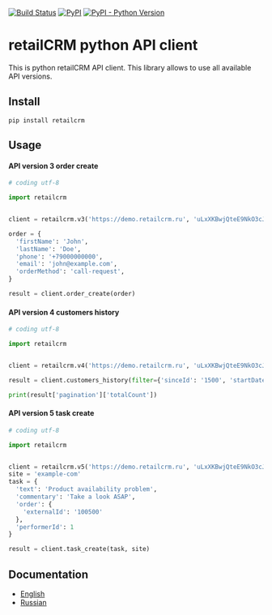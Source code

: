 [![Build Status](https://img.shields.io/travis/retailcrm/api-client-python/master.svg?style=flat-square)](https://travis-ci.org/retailcrm/api-client-python)
[![PyPI](https://img.shields.io/pypi/v/retailcrm.svg?style=flat-square)](https://pypi.python.org/pypi/retailcrm)
[![PyPI - Python Version](https://img.shields.io/pypi/pyversions/retailcrm.svg?style=flat-square)](https://pypi.python.org/pypi/retailcrm)


retailCRM python API client
===========================

This is python retailCRM API client. This library allows to use all available API versions.

## Install

```
pip install retailcrm
```

## Usage

#### API version 3 order create

```python
# coding utf-8

import retailcrm


client = retailcrm.v3('https://demo.retailcrm.ru', 'uLxXKBwjQteE9NkO3cJAqTXNwvKktaTc')

order = {
  'firstName': 'John',
  'lastName': 'Doe',
  'phone': '+79000000000',
  'email': 'john@example.com',
  'orderMethod': 'call-request',
}

result = client.order_create(order)
```

#### API version 4 customers history

```python
# coding utf-8

import retailcrm


client = retailcrm.v4('https://demo.retailcrm.ru', 'uLxXKBwjQteE9NkO3cJAqTXNwvKktaTc')

result = client.customers_history(filter={'sinceId': '1500', 'startDate': '2018-03-01'})

print(result['pagination']['totalCount'])
```

#### API version 5 task create

```python
# coding utf-8

import retailcrm


client = retailcrm.v5('https://demo.retailcrm.ru', 'uLxXKBwjQteE9NkO3cJAqTXNwvKktaTc')
site = 'example-com'
task = {
  'text': 'Product availability problem',
  'commentary': 'Take a look ASAP',
  'order': {
    'externalId': '100500'
  },
  'performerId': 1
}

result = client.task_create(task, site)
```

## Documentation

* [English](http://www.retailcrm.pro/docs/Developers/Index)
* [Russian](http://www.retailcrm.ru/docs/Developers/Index)
